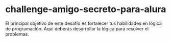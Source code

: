 # challenge-amigo-secreto-para-alura
El principal objetivo de este desafío es fortalecer tus habilidades en lógica de programación. Aquí deberás desarrollar la lógica para resolver el problemas.
